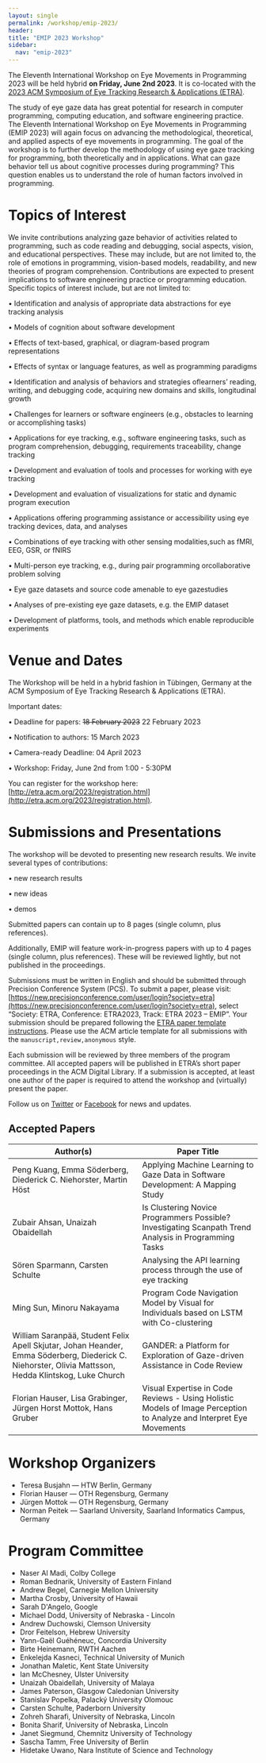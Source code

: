 ```yaml
---
layout: single
permalink: /workshop/emip-2023/
header:
title: "EMIP 2023 Workshop"
sidebar:
  nav: "emip-2023"
---
```


The Eleventh International Workshop on Eye Movements in Programming 2023 will be held hybrid **on Friday, June 2nd 2023**. It is co-located with the [2023 ACM Symposium of Eye Tracking Research & Applications (ETRA)](http://etra.acm.org/2023/).

The study of eye gaze data has great potential for research in computer programming, computing education, and software engineering practice. The Eleventh International Workshop on Eye Movements in Programming (EMIP 2023) will again focus on advancing the methodological, theoretical, and applied aspects of eye movements in programming. The goal of the workshop is to further develop the methodology of using eye gaze tracking for programming, both theoretically and in applications. What can gaze behavior tell us about cognitive processes during programming? This question enables us to understand the role of human factors involved in programming.

# Topics of Interest
We invite contributions analyzing gaze behavior of activities related to programming, such as code reading and debugging, social aspects, vision, and educational perspectives. These may include, but are not limited to, the role of emotions in programming, vision-based models, readability, and new theories of program comprehension. Contributions are expected to present implications to software engineering practice or programming education. Specific topics of interest include, but are not limited to:

• Identification and analysis of appropriate data abstractions for eye tracking analysis

• Models of cognition about software development

• Effects of text-based, graphical, or diagram-based program representations

• Effects of syntax or language features, as well as programming paradigms

• Identification and analysis of behaviors and strategies oflearners’ reading, writing, and debugging code, acquiring new domains and skills, longitudinal growth

• Challenges for learners or software engineers (e.g., obstacles to learning or accomplishing tasks)

• Applications for eye tracking, e.g., software engineering tasks, such as program comprehension, debugging, requirements traceability, change tracking

• Development and evaluation of tools and processes for working with eye tracking

• Development and evaluation of visualizations for static and dynamic program execution

• Applications offering programming assistance or accessibility using eye tracking devices, data, and analyses

• Combinations of eye tracking with other sensing modalities,such as fMRI, EEG, GSR, or fNIRS

• Multi-person eye tracking, e.g., during pair programming orcollaborative problem solving

• Eye gaze datasets and source code amenable to eye gazestudies

• Analyses of pre-existing eye gaze datasets, e.g. the EMIP dataset

• Development of platforms, tools, and methods which enable reproducible experiments

# Venue and Dates
The Workshop will be held in a hybrid fashion in Tübingen, Germany at the ACM Symposium of Eye Tracking Research & Applications (ETRA).

Important dates:

• Deadline for papers: ~~18 February 2023~~ 22 February 2023

• Notification to authors: 15 March 2023

• Camera-ready Deadline: 04 April 2023

• Workshop: Friday, June 2nd from 1:00 - 5:30PM

You can register for the workshop here: [http://etra.acm.org/2023/registration.html](http://etra.acm.org/2023/registration.html).

# Submissions and Presentations
The workshop will be devoted to presenting new research results. We invite several types of contributions:

• new research results

• new ideas

• demos

Submitted papers can contain up to 8 pages (single column, plus references).

Additionally, EMIP will feature work-in-progress papers with up to 4 pages (single column, plus references). These will be reviewed lightly, but not published in the proceedings. 

Submissions must be written in English and should be submitted through Precision Conference System (PCS). To submit a paper, please visit: [https://new.precisionconference.com/user/login?society=etra](https://new.precisionconference.com/user/login?society=etra), select “Society: ETRA, Conference: ETRA2023, Track: ETRA 2023 – EMIP”. Your submission should be prepared following the [ETRA paper template instructions](http://etra.acm.org/2023/submissionprocess.html). Please use the ACM article template for all submissions with the `manuscript,review,anonymous` style.

Each submission will be reviewed by three members of the program committee. All accepted papers will be published in ETRA’s short paper proceedings in the ACM Digital Library. If a submission is accepted, at least one author of the paper is required to attend the workshop and (virtually) present the paper.

Follow us on [Twitter](https://twitter.com/emipws) or [Facebook](https://www.facebook.com/emipws/) for news and updates.

## Accepted Papers

| Author(s) | Paper Title |
|---|---|
| Peng Kuang, Emma Söderberg, Diederick C. Niehorster, Martin Höst | Applying Machine Learning to Gaze Data in Software Development: A Mapping Study |
| Zubair Ahsan, Unaizah Obaidellah | Is Clustering Novice Programmers Possible? Investigating Scanpath Trend Analysis in Programming Tasks |
| Sören Sparmann, Carsten Schulte | Analysing the API learning process through the use of eye tracking |
| Ming Sun, Minoru Nakayama | Program Code Navigation Model by Visual for Individuals based on LSTM with Co-clustering |
| William Saranpää, Student Felix Apell Skjutar, Johan Heander, Emma Söderberg, Diederick C. Niehorster, Olivia Mattsson, Hedda Klintskog, Luke Church | GANDER: a Platform for Exploration of Gaze-driven Assistance in Code Review |
| Florian Hauser, Lisa Grabinger, Jürgen Horst Mottok, Hans Gruber| Visual Expertise in Code Reviews - Using Holistic Models of Image Perception to Analyze and Interpret Eye Movements |

# Workshop Organizers
- Teresa Busjahn — HTW Berlin, Germany
- Florian Hauser — OTH Regensburg, Germany
- Jürgen Mottok — OTH Regensburg, Germany
- Norman Peitek — Saarland University, Saarland Informatics Campus, Germany

# Program Committee
- Naser Al Madi, Colby College
- Roman Bednarik, University of Eastern Finland
- Andrew Begel, Carnegie Mellon University
- Martha Crosby, University of Hawaii
- Sarah D'Angelo, Google
- Michael Dodd, University of Nebraska - Lincoln
- Andrew Duchowski, Clemson University
- Dror Feitelson, Hebrew University
- Yann-Gaël Guéhéneuc, Concordia University 
- Birte Heinemann, RWTH Aachen
- Enkelejda Kasneci, Technical University of Munich
- Jonathan Maletic, Kent State University
- Ian McChesney, Ulster University
- Unaizah Obaidellah, University of Malaya
- James Paterson, Glasgow Caledonian University
- Stanislav Popelka, Palacký University Olomouc
- Carsten Schulte, Paderborn University
- Zohreh Sharafi, University of Nebraska, Lincoln
- Bonita Sharif, University of Nebraska, Lincoln
- Janet Siegmund, Chemnitz University of Technology
- Sascha Tamm, Free University of Berlin
- Hidetake Uwano, Nara Institute of Science and Technology
